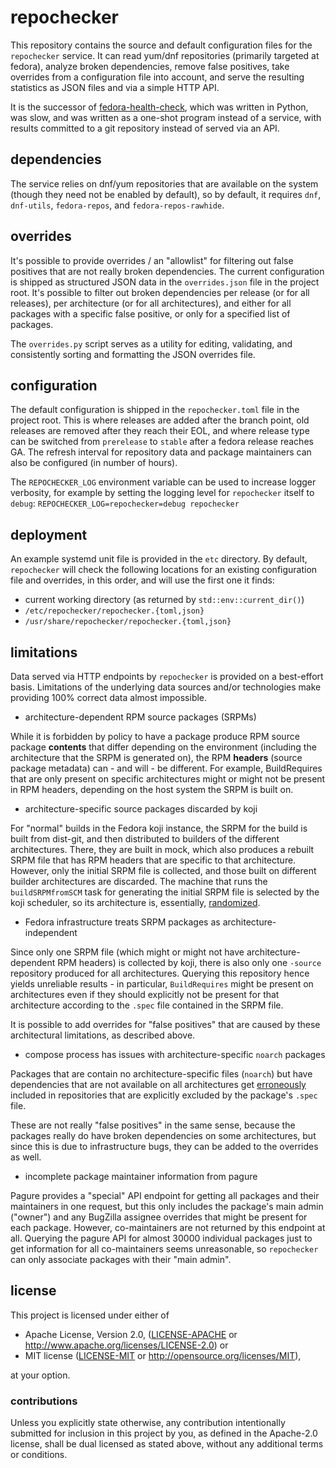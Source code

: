# repochecker

This repository contains the source and default configuration files for the `repochecker` service. It can read yum/dnf
repositories (primarily targeted at fedora), analyze broken dependencies, remove false positives, take overrides from a
configuration file into account, and serve the resulting statistics as JSON files and via a simple HTTP API.

It is the successor of [fedora-health-check](https://pagure.io/fedora-health-check), which was written in Python, was
slow, and was written as a one-shot program instead of a service, with results committed to a git repository instead of
served via an API.

## dependencies

The service relies on dnf/yum repositories that are available on the system (though they need not be enabled by
default), so by default, it requires `dnf`, `dnf-utils`, `fedora-repos`, and `fedora-repos-rawhide`.

## overrides

It's possible to provide overrides / an "allowlist" for filtering out false positives that are not really broken
dependencies. The current configuration is shipped as structured JSON data in the `overrides.json` file in the project
root. It's possible to filter out broken dependencies per release (or for all releases), per architecture (or for all
architectures), and either for all packages with a specific false positive, or only for a specified list of packages.

The `overrides.py` script serves as a utility for editing, validating, and consistently sorting and formatting the JSON
overrides file.  

## configuration

The default configuration is shipped in the `repochecker.toml` file in the project root. This is where releases are
added after the branch point, old releases are removed after they reach their EOL, and where release type can be
switched from `prerelease` to `stable` after a fedora release reaches GA. The refresh interval for repository data and
package maintainers can also be configured (in number of hours).

The `REPOCHECKER_LOG` environment variable can be used to increase logger verbosity, for example by setting the logging
level for `repochecker` itself to `debug`: `REPOCHECKER_LOG=repochecker=debug repochecker`

## deployment

An example systemd unit file is provided in the `etc` directory. By default, `repochecker` will check the following
locations for an existing configuration file and overrides, in this order, and will use the first one it finds:

- current working directory (as returned by `std::env::current_dir()`)
- `/etc/repochecker/repochecker.{toml,json}`
- `/usr/share/repochecker/repochecker.{toml,json}`

## limitations

Data served via HTTP endpoints by `repochecker` is provided on a best-effort basis. Limitations of the underlying data
sources and/or technologies make providing 100% correct data almost impossible.

- architecture-dependent RPM source packages (SRPMs)

While it is forbidden by policy to have a package produce RPM source package **contents** that differ depending on the
environment (including the architecture that the SRPM is generated on), the RPM **headers** (source package metadata)
can - and will - be different. For example, BuildRequires that are only present on specific architectures might or
might not be present in RPM headers, depending on the host system the SRPM is built on.

- architecture-specific source packages discarded by koji

For "normal" builds in the Fedora koji instance, the SRPM for the build is built from dist-git, and then distributed to
builders of the different architectures. There, they are built in mock, which also produces a rebuilt SRPM file that
has RPM headers that are specific to that architecture. However, only the initial SRPM file is collected, and those
built on different builder architectures are discarded. The machine that runs the `buildSRPMfromSCM` task for generating
the initial SRPM file is selected by the koji scheduler, so its architecture is, essentially, [randomized].

[randomized]: https://pagure.io/koji/issue/2726

- Fedora infrastructure treats SRPM packages as architecture-independent

Since only one SRPM file (which might or might not have architecture-dependent RPM headers) is collected by koji, there
is also only one `-source` repository produced for all architectures. Querying this repository hence yields unreliable
results - in particular, `BuildRequires` might be present on architectures even if they should explicitly not be present
for that architecture according to the `.spec` file contained in the SRPM file.

It is possible to add overrides for "false positives" that are caused by these architectural limitations, as described
above.

- compose process has issues with architecture-specific `noarch` packages

Packages that are contain no architecture-specific files (`noarch`) but have dependencies that are not available on all
architectures get [erroneously] included in repositories that are explicitly excluded by the package's `.spec` file.

These are not really "false positives" in the same sense, because the packages really do have broken dependencies on
some architectures, but since this is due to infrastructure bugs, they can be added to the overrides as well. 

[erroneously]: https://pagure.io/koji/issue/1843

- incomplete package maintainer information from pagure

Pagure provides a "special" API endpoint for getting all packages and their maintainers in one request, but this only
includes the package's main admin ("owner") and any BugZilla assignee overrides that might be present for each
package. However, co-maintainers are not returned by this endpoint at all. Querying the pagure API for almost 30000
individual packages just to get information for all co-maintainers seems unreasonable, so `repochecker` can only
associate packages with their "main admin".

## license

This project is licensed under either of

- Apache License, Version 2.0, ([LICENSE-APACHE](LICENSE-APACHE) or <http://www.apache.org/licenses/LICENSE-2.0>) or
- MIT license ([LICENSE-MIT](LICENSE-MIT) or <http://opensource.org/licenses/MIT>),

at your option.

### contributions

Unless you explicitly state otherwise, any contribution intentionally submitted for inclusion in this project by you, as
defined in the Apache-2.0 license, shall be dual licensed as stated above, without any additional terms or conditions.

